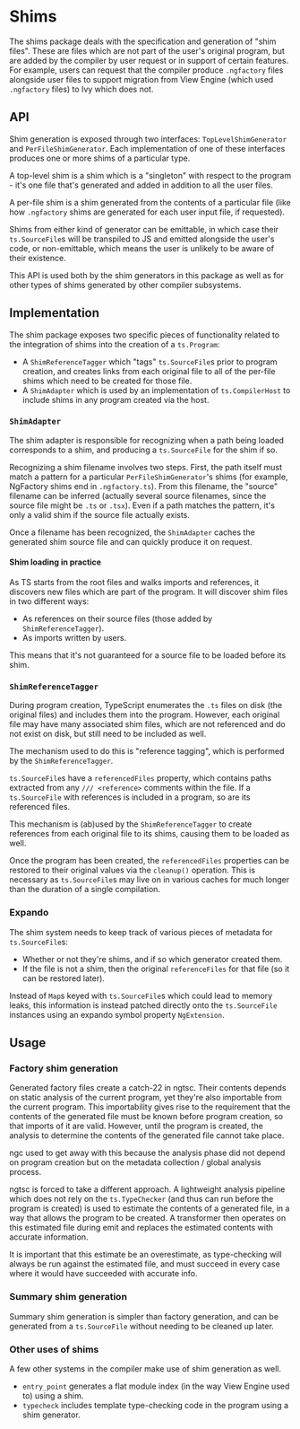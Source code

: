 # Shims

The shims package deals with the specification and generation of "shim files". These are files which are not part of the user's original program, but are added by the compiler by user request or in support of certain features. For example, users can request that the compiler produce `.ngfactory` files alongside user files to support migration from View Engine (which used `.ngfactory` files) to Ivy which does not.

## API

Shim generation is exposed through two interfaces: `TopLevelShimGenerator` and `PerFileShimGenerator`. Each implementation of one of these interfaces produces one or more shims of a particular type.

A top-level shim is a shim which is a "singleton" with respect to the program - it's one file that's generated and added in addition to all the user files.

A per-file shim is a shim generated from the contents of a particular file (like how `.ngfactory` shims are generated for each user input file, if requested).

Shims from either kind of generator can be emittable, in which case their `ts.SourceFile`s will be transpiled to JS and emitted alongside the user's code, or non-emittable, which means the user is unlikely to be aware of their existence.

This API is used both by the shim generators in this package as well as for other types of shims generated by other compiler subsystems.

## Implementation

The shim package exposes two specific pieces of functionality related to the integration of shims into the creation of a `ts.Program`:

* A `ShimReferenceTagger` which "tags" `ts.SourceFile`s prior to program creation, and creates links from each original file to all of the per-file shims which need to be created for those file.
* A `ShimAdapter` which is used by an implementation of `ts.CompilerHost` to include shims in any program created via the host.

### `ShimAdapter`

The shim adapter is responsible for recognizing when a path being loaded corresponds to a shim, and producing a `ts.SourceFile` for the shim if so.

Recognizing a shim filename involves two steps. First, the path itself must match a pattern for a particular `PerFileShimGenerator`'s shims (for example, NgFactory shims end in `.ngfactory.ts`). From this filename, the "source" filename can be inferred (actually several source filenames, since the source file might be `.ts` or `.tsx`). Even if a path matches the pattern, it's only a valid shim if the source file actually exists.

Once a filename has been recognized, the `ShimAdapter` caches the generated shim source file and can quickly produce it on request.

#### Shim loading in practice

As TS starts from the root files and walks imports and references, it discovers new files which are part of the program. It will discover shim files in two different ways:

* As references on their source files (those added by `ShimReferenceTagger`).
* As imports written by users.

This means that it's not guaranteed for a source file to be loaded before its shim.

### `ShimReferenceTagger`

During program creation, TypeScript enumerates the `.ts` files on disk (the original files) and includes them into the program. However, each original file may have many associated shim files, which are not referenced and do not exist on disk, but still need to be included as well.

The mechanism used to do this is "reference tagging", which is performed by the `ShimReferenceTagger`.

`ts.SourceFile`s have a `referencedFiles` property, which contains paths extracted from any `/// <reference>` comments within the file. If a `ts.SourceFile` with references is included in a program, so are its referenced files.

This mechanism is (ab)used by the `ShimReferenceTagger` to create references from each original file to its shims, causing them to be loaded as well.

Once the program has been created, the `referencedFiles` properties can be restored to their original values via the `cleanup()` operation. This is necessary as `ts.SourceFile`s may live on in various caches for much longer than the duration of a single compilation.

### Expando

The shim system needs to keep track of various pieces of metadata for `ts.SourceFile`s:

* Whether or not they're shims, and if so which generator created them.
* If the file is not a shim, then the original `referenceFiles` for that file (so it can be restored later).

Instead of `Map`s keyed with `ts.SourceFile`s which could lead to memory leaks, this information is instead patched directly onto the `ts.SourceFile` instances using an expando symbol property `NgExtension`.


## Usage

### Factory shim generation

Generated factory files create a catch-22 in ngtsc. Their contents depends on static analysis of the current program, yet they're also importable from the current program. This importability gives rise to the requirement that the contents of the generated file must be known before program creation, so that imports of it are valid. However, until the program is created, the analysis to determine the contents of the generated file cannot take place.

ngc used to get away with this because the analysis phase did not depend on program creation but on the metadata collection / global analysis process.

ngtsc is forced to take a different approach. A lightweight analysis pipeline which does not rely on the `ts.TypeChecker` (and thus can run before the program is created) is used to estimate the contents of a generated file, in a way that allows the program to be created. A transformer then operates on this estimated file during emit and replaces the estimated contents with accurate information.

It is important that this estimate be an overestimate, as type-checking will always be run against the estimated file, and must succeed in every case where it would have succeeded with accurate info.

### Summary shim generation

Summary shim generation is simpler than factory generation, and can be generated from a `ts.SourceFile` without needing to be cleaned up later.

### Other uses of shims

A few other systems in the compiler make use of shim generation as well.

* `entry_point` generates a flat module index (in the way View Engine used to) using a shim.
* `typecheck` includes template type-checking code in the program using a shim generator.